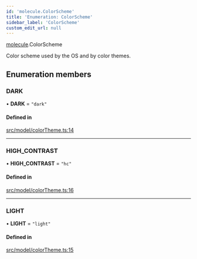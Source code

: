```yaml
---
id: 'molecule.ColorScheme'
title: 'Enumeration: ColorScheme'
sidebar_label: 'ColorScheme'
custom_edit_url: null
---
```


[molecule](../namespaces/molecule).ColorScheme

Color scheme used by the OS and by color themes.

## Enumeration members

### DARK

• **DARK** = `"dark"`

#### Defined in

[src/model/colorTheme.ts:14](https://github.com/DTStack/molecule/blob/3c64296/src/model/colorTheme.ts#L14)

---

### HIGH_CONTRAST

• **HIGH_CONTRAST** = `"hc"`

#### Defined in

[src/model/colorTheme.ts:16](https://github.com/DTStack/molecule/blob/3c64296/src/model/colorTheme.ts#L16)

---

### LIGHT

• **LIGHT** = `"light"`

#### Defined in

[src/model/colorTheme.ts:15](https://github.com/DTStack/molecule/blob/3c64296/src/model/colorTheme.ts#L15)
